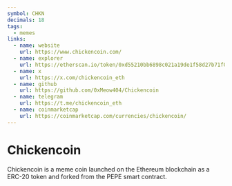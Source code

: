 ```yaml
---
symbol: CHKN
decimals: 18
tags:
  - memes
links:
  - name: website
    url: https://www.chickencoin.com/
  - name: explorer
    url: https://etherscan.io/token/0xd55210bb6898c021a19de1f58d27b71f095921ee
  - name: x
    url: https://x.com/chickencoin_eth
  - name: github
    url: https://github.com/0xMeow404/Chickencoin
  - name: telegram
    url: https://t.me/chickencoin_eth
  - name: coinmarketcap
    url: https://coinmarketcap.com/currencies/chickencoin/
---
```


# Chickencoin

Chickencoin is a meme coin launched on the Ethereum blockchain as a ERC-20 token and forked from the PEPE smart contract.
